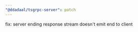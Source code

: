 ```yaml
---
"@ddadaal/tsgrpc-server": patch
---
```


fix: server ending response stream doesn't emit end to client
